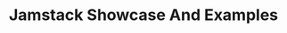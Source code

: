 ---
title: "Jamstack Showcase And Examples"
meta_title: "" 
description: "Check out a showcase of a variety of Jamstack-drive web properties and examples. Get inspired about building  <br/>your next web project on the modern web architecture."
---